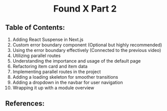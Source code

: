 <h1 align='center'>Found X Part 2</h1>

## Table of Contents:

1. Adding React Suspense in Next.js
2. Custom error boundary component (Optional but highly recommended)
3. Using the error boundary effectively (Connected to the previous video)
4. Utilizing parallel routes
5. Understanding the importance and usage of the default page
6. Refactoring item card and item data
7. Implementing parallel routes in the project
8. Adding a loading skeleton for smoother transitions
9. Adding a dropdown in the navbar for user navigation
10. Wrapping it up with a module overview

## References:
